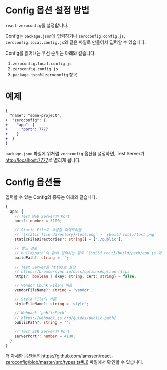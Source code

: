# Config 옵션 설정 방법

`react-zeroconfig`를 설정합니다.

Config는 `package.json`에 입력하거나 `zeroconfig.config.js`, `zeroconfig.local.config.js`와 같은 파일로 만들어서 입력할 수 있습니다.

Config를 읽어내는 우선 순위는 아래와 같습니다.

1. `zeroconfig.local.config.js`
2. `zeroconfig.config.js`
3. `package.json`의 `zeroconfig` 항목

# 예제 

```diff
{
  "name": "some-project",
+  "zeroconfig": {
+    "app": {
+      "port": 7777
+    }
+  }
}
```

`package.json` 파일에 위처럼 `zeroconfig` 옵션을 설정하면, Test Server가 <http://localhost:7777>로 열리게 됩니다.

# Config 옵션들

입력할 수 있는 Config의 종류는 아래와 같습니다.

```typescript
{
  app: {
    // Test Web Server의 Port
    port?: number = 3100;

    // Static File로 사용할 디렉토리들
    // `{static file directory}/test.png` → `{build root}/test.png`
    staticFileDirectories?: string[] = ['./public'];

    // 빌드 경로
    // build/path`와 같이 입력하는 경우 `{build root}/build/path/app.js`와 같이 빌드됨
    buildPath?: string = '';

    // Test Server를 https로 설정
    // https://browsersync.io/docs/options#option-https
    https?: boolean | {key: string, cert: string} = false;

    // Vendor Chunk File의 이름
    vendorFileName?: string = 'vendor';

    // Style File의 이름
    styleFileName?: string = 'style';

    // Webpack `publicPath`
    // https://webpack.js.org/guides/public-path/
    publicPath?: string = '';

    // Test SSR Server의 Port
    serverPort?: number = 4100;
  }
}
```

더 자세한 옵션들은 <https://github.com/iamssen/react-zeroconfig/blob/master/src/types.ts#L6> 파일에서 확인할 수 있습니다.